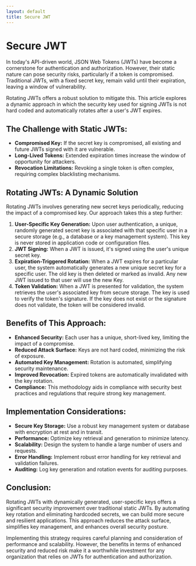 ```yaml
---
layout: default
title: Secure JWT
---
```


# **Secure JWT**

In today's API-driven world, JSON Web Tokens (JWTs) have become a cornerstone for authentication and authorization. However, their static nature can pose security risks, particularly if a token is compromised. Traditional JWTs, with a fixed secret key, remain valid until their expiration, leaving a window of vulnerability.

Rotating JWTs offers a robust solution to mitigate this. This article explores a dynamic approach in which the security key used for signing JWTs is not hard coded and automatically rotates after a user's JWT expires.

## **The Challenge with Static JWTs:**

- **Compromised Key:** If the secret key is compromised, all existing and future JWTs signed with it are vulnerable.
- **Long-Lived Tokens:** Extended expiration times increase the window of opportunity for attackers.
- **Revocation Limitations:** Revoking a single token is often complex, requiring complex blacklisting mechanisms.

## **Rotating JWTs: A Dynamic Solution**

Rotating JWTs involves generating new secret keys periodically, reducing the impact of a compromised key. Our approach takes this a step further:

1. **User-Specific Key Generation:** Upon user authentication, a unique, randomly generated secret key is associated with that specific user in a secure storage (e.g., a database or a key management system). This key is never stored in application code or configuration files.
2. **JWT Signing:** When a JWT is issued, it's signed using the user's unique secret key.
3. **Expiration-Triggered Rotation:** When a JWT expires for a particular user, the system automatically generates a new unique secret key for a specific user. The old key is then deleted or marked as invalid. Any new JWT issued to that user will use the new Key.
4. **Token Validation:** When a JWT is presented for validation, the system retrieves the user's associated key from secure storage. The key is used to verify the token's signature. If the key does not exist or the signature does not validate, the token will be considered invalid.

## **Benefits of This Approach:**

- **Enhanced Security:** Each user has a unique, short-lived key, limiting the impact of a compromise.
- **Reduced Attack Surface:** Keys are not hard coded, minimizing the risk of exposure.
- **Automated Key Management:** Rotation is automated, simplifying security maintenance.
- **Improved Revocation:** Expired tokens are automatically invalidated with the key rotation.
- **Compliance:** This methodology aids in compliance with security best practices and regulations that require strong key management.

## **Implementation Considerations:**

- **Secure Key Storage:** Use a robust key management system or database with encryption at rest and in transit.
- **Performance:** Optimize key retrieval and generation to minimize latency.
- **Scalability:** Design the system to handle a large number of users and requests.
- **Error Handling:** Implement robust error handling for key retrieval and validation failures.
- **Auditing:** Log key generation and rotation events for auditing purposes.

## **Conclusion:**

Rotating JWTs with dynamically generated, user-specific keys offers a significant security improvement over traditional static JWTs. By automating key rotation and eliminating hardcoded secrets, we can build more secure and resilient applications. This approach reduces the attack surface, simplifies key management, and enhances overall security posture.

Implementing this strategy requires careful planning and consideration of performance and scalability. However, the benefits in terms of enhanced security and reduced risk make it a worthwhile investment for any organization that relies on JWTs for authentication and authorization.
